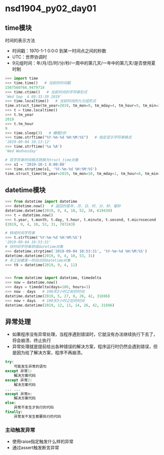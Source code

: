# nsd1904_py02_day01

## time模块

时间的表示方法

- 时间戳：1970-1-1 0:0:0 到某一时间点之间的秒数
- UTC：世界协调时
- 9元组时间：年/月/日/时/分/秒/一周中的第几天/一年中的第几天/是否使用夏时制

```python
>>> import time
>>> time.time()   # 当前的时间戳
1567560766.9479718
>>> time.ctime()   # 当前时间的字符串形式
'Wed Sep  4 09:33:39 2019'
>>> time.localtime()   # 当前时间的九元组形式
time.struct_time(tm_year=2019, tm_mon=9, tm_mday=4, tm_hour=9, tm_min=34, tm_sec=12, tm_wday=2, tm_yday=247, tm_isdst=0)
>>> t = time.localtime()
>>> t.tm_year
2019
>>> t.tm_hour
9
>>> time.sleep(3)   # 睡眠3秒
>>> time.strftime("%Y-%m-%d %H:%M:%S")   # 指定显示字符串格式
'2019-09-04 10:13:12'
>>> time.strftime('%a %A')
'Wed Wednesday'

# 将字符串时间格式转换为truct_time对象
>>> s1 = '2019-10-1 8:00:00'
>>> time.strptime(s1, '%Y-%m-%d %H:%M:%S')
time.struct_time(tm_year=2019, tm_mon=10, tm_mday=1, tm_hour=8, tm_min=0, tm_sec=0, tm_wday=1, tm_yday=274, tm_isdst=-1)
```

## datetime模块

```python
>>> from datetime import datetime
>>> datetime.now()   # 返回的是年、月、日、时、分、秒、毫秒
datetime.datetime(2019, 9, 4, 10, 52, 38, 619439)
>>> t = datetime.now()
>>> t.year, t.month, t.day, t.hour, t.minute, t.second, t.microsecond
(2019, 9, 4, 10, 53, 31, 787243)

# 转成时间字符串
>>> t.strftime('%Y-%m-%d %H:%M:%S')
'2019-09-04 10:53:31'
# 将时间字符串转成datetime对象
>>> datetime.strptime('2019-09-04 10:53:31', '%Y-%m-%d %H:%M:%S')
datetime.datetime(2019, 9, 4, 10, 53, 31)
# 手工创建某一时间点的datetime对象
>>> t9 = datetime(2019, 9, 4, 11)


>>> from datetime import datetime, timedelta
>>> now = datetime.now()
>>> days = timedelta(days=100, hours=3)
>>> now - days   # 100天3小时之前的时间
datetime.datetime(2019, 5, 27, 8, 26, 42, 31696)
>>> now + days   # 100天3小时之后的时间
datetime.datetime(2019, 12, 13, 14, 26, 42, 31696)

```

## 异常处理

- 如果程序没有异常处理，当程序遇到错误时，它就没有办法继续执行下去了，将会崩溃、终止执行
- 异常处理就是提前给出各种错误的解决方案，程序运行时仍然会遇到错误，但是因为给了解决方案，程序不再崩溃。

```python
try:
    可能发生异常的语句
except 异常1:
    解决方案代码
except 异常2:
    解决方案代码
... ...
except 异常n:
    解决方案代码
else:
    异常不发生才执行的代码
finally:
    异常发不发生都要执行的代码
```

### 主动触发异常

- 使用raise指定触发什么样的异常
- 通过assert触发断言异常









